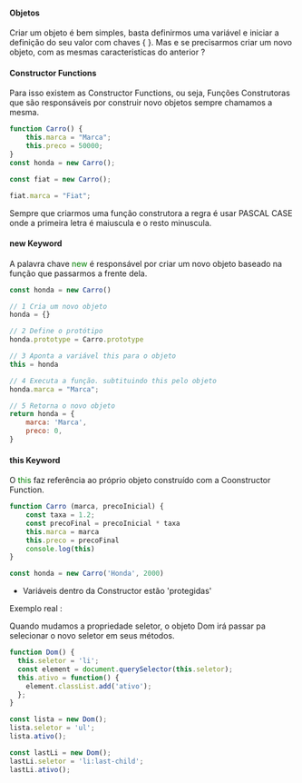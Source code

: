 #### Objetos

Criar um objeto é bem simples, basta definirmos uma variável e iniciar a definição do seu valor com chaves { }. Mas e se precisarmos criar um novo objeto, com as mesmas caracteristicas do anterior ?


#### Constructor Functions

Para isso existem as Constructor Functions, ou seja, Funções Construtoras que são responsáveis por construir novo objetos sempre chamamos a mesma.

~~~ JavaScript
function Carro() {
	this.marca = "Marca";
	this.preco = 50000;
}
const honda = new Carro();

const fiat = new Carro();

fiat.marca = "Fiat";
~~~

Sempre que criarmos uma função construtora a regra é usar PASCAL CASE onde a primeira letra é maiuscula e o resto minuscula.

#### new Keyword

A palavra chave <span style="color:green">new</span> é responsável por criar um novo objeto baseado na função que passarmos a frente dela.

~~~ JavaScript
const honda = new Carro()

// 1 Cria um novo objeto
honda = {}

// 2 Define o protótipo
honda.prototype = Carro.prototype

// 3 Aponta a variável this para o objeto
this = honda

// 4 Executa a função. subtituindo this pelo objeto
honda.marca = "Marca";

// 5 Retorna o novo objeto
return honda = {
	marca: 'Marca',
	preco: 0,
}
~~~

#### this Keyword

O <span style="color:green">this</span>  faz referência ao próprio objeto construído com a Coonstructor Function.

~~~ JavaScript
function Carro (marca, precoInicial) {
	const taxa = 1.2;
	const precoFinal = precoInicial * taxa
	this.marca = marca
	this.preco = precoFinal
	console.log(this)
}

const honda = new Carro('Honda', 2000)
~~~

* Variáveis dentro da Constructor estão 'protegidas'

Exemplo real :

Quando mudamos a propriedade seletor, o objeto Dom irá passar pa selecionar o novo seletor em seus métodos. 

~~~ JavaScript
function Dom() {
  this.seletor = 'li';
  const element = document.querySelector(this.seletor);
  this.ativo = function() {
    element.classList.add('ativo');
  };
}

const lista = new Dom();
lista.seletor = 'ul';
lista.ativo();

const lastLi = new Dom();
lastLi.seletor = 'li:last-child';
lastLi.ativo();
~~~
